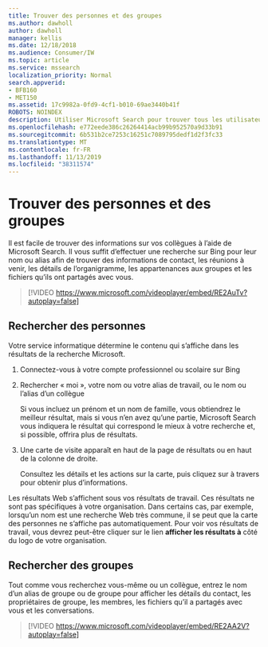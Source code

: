 ```yaml
---
title: Trouver des personnes et des groupes
ms.author: dawholl
author: dawholl
manager: kellis
ms.date: 12/18/2018
ms.audience: Consumer/IW
ms.topic: article
ms.service: mssearch
localization_priority: Normal
search.appverid:
- BFB160
- MET150
ms.assetid: 17c9982a-0fd9-4cf1-b010-69ae3440b41f
ROBOTS: NOINDEX
description: Utiliser Microsoft Search pour trouver tous les utilisateurs de votre entreprise et les informations que vous verrez
ms.openlocfilehash: e772eede386c26264414acb99b952570a9d33b91
ms.sourcegitcommit: 6b531b2ce7253c16251c7089795dedf1d2f3fc33
ms.translationtype: MT
ms.contentlocale: fr-FR
ms.lasthandoff: 11/13/2019
ms.locfileid: "38311574"
---
```

# <a name="find-people-and-groups"></a>Trouver des personnes et des groupes

Il est facile de trouver des informations sur vos collègues à l’aide de Microsoft Search. Il vous suffit d’effectuer une recherche sur Bing pour leur nom ou alias afin de trouver des informations de contact, les réunions à venir, les détails de l’organigramme, les appartenances aux groupes et les fichiers qu’ils ont partagés avec vous.
  
> [!VIDEO https://www.microsoft.com/videoplayer/embed/RE2AuTv?autoplay=false]
  
## <a name="find-people"></a>Rechercher des personnes

Votre service informatique détermine le contenu qui s’affiche dans les résultats de la recherche Microsoft.
  
1. Connectez-vous à votre compte professionnel ou scolaire sur Bing
    
2. Rechercher « moi », votre nom ou votre alias de travail, ou le nom ou l’alias d’un collègue
    
    Si vous incluez un prénom et un nom de famille, vous obtiendrez le meilleur résultat, mais si vous n’en avez qu’une partie, Microsoft Search vous indiquera le résultat qui correspond le mieux à votre recherche et, si possible, offrira plus de résultats.
    
3. Une carte de visite apparaît en haut de la page de résultats ou en haut de la colonne de droite.
    
    Consultez les détails et les actions sur la carte, puis cliquez sur à travers pour obtenir plus d’informations.
    
Les résultats Web s’affichent sous vos résultats de travail. Ces résultats ne sont pas spécifiques à votre organisation. Dans certains cas, par exemple, lorsqu’un nom est une recherche Web très commune, il se peut que la carte des personnes ne s’affiche pas automatiquement. Pour voir vos résultats de travail, vous devrez peut-être cliquer sur le lien **afficher les résultats à** côté du logo de votre organisation. 
  
## <a name="find-groups"></a>Rechercher des groupes

Tout comme vous recherchez vous-même ou un collègue, entrez le nom d’un alias de groupe ou de groupe pour afficher les détails du contact, les propriétaires de groupe, les membres, les fichiers qu’il a partagés avec vous et les conversations.
  
> [!VIDEO https://www.microsoft.com/videoplayer/embed/RE2AA2V?autoplay=false]
  

  

